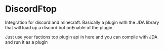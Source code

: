 # DiscordFtop

Integration for discord and minecraft. Basically a plugin with the JDA library that will load up a discord bot onEnable of the plugin.  

Just use your factions top plugin api in here and you can compile with JDA and run it as a plugin 
